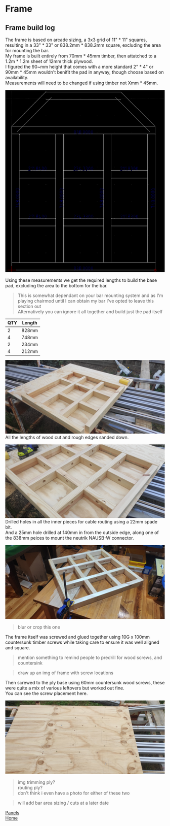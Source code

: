 # Frame  

## Frame build log  

The frame is based on arcade sizing, a 3x3 grid of 11" * 11" squares, resulting in a 33" * 33" or 838.2mm * 838.2mm square, excluding the area for mounting the bar.  
My frame is built entirely from 70mm * 45mm timber, then attatched to a 1.2m * 1.2m sheet of 12mm thick plywood.  
I figured the 90~mm height that comes with a more standard 2" * 4" or 90mm * 45mm wouldn't benifit the pad in anyway, though choose based on availability.  
Measurements will need to be changed if using timber not Xmm * 45mm.

![Frame dxf](/frame/img/LibreCAD_JfTVuXUOkx.png)

Using these measurements we get the required lengths to build the base pad, excluding the area to the bottom for the bar.  
>This is somewhat dependant on your bar mounting system and as I'm playing chairmod until I can obtain my bar I've opted to leave this section out  
Alternatively you can ignore it all together and build just the pad itself  

| QTY | Length | 
|-----|--------|
| 2 | 828mm |
| 4 | 748mm |
| 2 | 234mm |
| 4 | 212mm |  

![Wood cut](/frame/img/IMG_20200328_173549.jpg)  
All the lengths of wood cut and rough edges sanded down.  

![Holes drilled](/frame/img/IMG_20200328_175741.jpg)  
Drilled holes in all the inner pieces for cable routing using a 22mm spade bit.  
And a 25mm hole drilled at 140mm in from the outside edge, along one of the 838mm peices to mount the neutrik NAUSB-W connector.  

![Frame build](/frame/img/IMG_20200329_211316.jpg)  
>blur or crop this one  

The frame itself was screwed and glued together using 10G x 100mm countersunk timber screws while taking care to ensure it was well aligned and square.  
>mention something to remind people to predrill for wood screws, and countersink  

>draw up an img of frame with screw locations  
  
Then screwed to the ply base using 60mm countersunk wood screws, these were quite a mix of various leftovers but worked out fine.  
You can see the screw placement here.  

![Ply screws](/frame/img/IMG_20200401_164822.jpg)  

>img trimming ply?  
>routing ply?  
>don't think i even have a photo for either of these two  

>will add bar area sizing / cuts at a later date  
 
[Panels](https://github.com/Stormpegy/dancepad/tree/master/panels)  
[Home](https://github.com/Stormpegy/dancepad)   